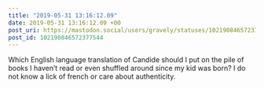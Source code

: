 ```yaml
---
title: "2019-05-31 13:16:12.09"
date: 2019-05-31 13:16:12.09 +00
post_uri: https://mastodon.social/users/gravely/statuses/102190846572377544
post_id: 102190846572377544
---
```

Which English language translation of Candide should I put on the pile of books I haven’t read or even shuffled around since my kid was born? I do not know a lick of french or care about authenticity.



